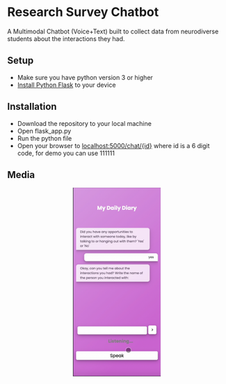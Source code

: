 <h1>Research Survey Chatbot</h1>
A Multimodal Chatbot (Voice+Text) built to collect data from neurodiverse students about the interactions they had.
<h2>Setup</h2>
<ul>
	<li>Make sure you have python version 3 or higher</li>
	<li><a href="https://www.geeksforgeeks.org/flask-creating-first-simple-application/">Install Python Flask</a> to your device</li>
</ul>
<h2>Installation</h2>
<ul>
	<li>Download the repository to your local machine</li>
	<li>Open flask_app.py</li>
	<li>Run the python file</li>
	<li>Open your browser to <a href="http://localhost:5000/chat/home">localhost:5000/chat/{id}</a> where id is a 6 digit code, for demo you can use 111111</li>
</ul>
<h2>Media</h2>
<p align="center">
  <img  width="40%" src="/github/img1.png">
</p>

